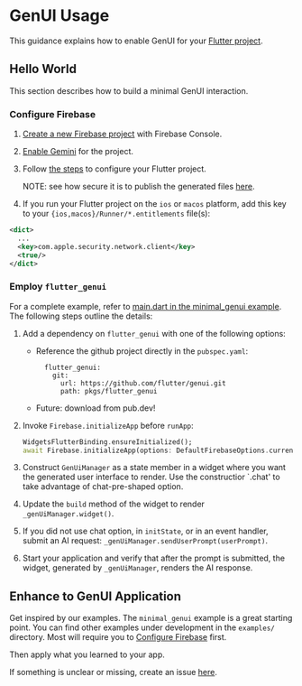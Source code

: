# GenUI Usage

This guidance explains how to enable GenUI for your
[Flutter project](https://docs.flutter.dev/reference/create-new-app).

## Hello World

This section describes how to build a minimal
GenUI interaction.

### Configure Firebase

1. [Create a new Firebase project](https://support.google.com/appsheet/answer/10104995) with Firebase Console.

1. [Enable Gemini](https://firebase.google.com/docs/gemini-in-firebase/set-up-gemini)
for the project.

1. Follow [the steps](https://firebase.google.com/docs/flutter/setup)
to configure your Flutter project.

    NOTE: see how secure it is to publish the generated files
    [here](https://firebase.google.com/docs/projects/learn-more#config-files-objects).

1. If you run your Flutter project on the `ios` or `macos` platform, add this key to your
`{ios,macos}/Runner/*.entitlements` file(s):

  ```xml
  <dict>
    ...
    <key>com.apple.security.network.client</key>
    <true/>
  </dict>
  ```

### Employ `flutter_genui`

For a complete example, refer to [main.dart in the minimal_genui example](../examples/minimal_genui/lib/main.dart). The following steps outline the details:

1. Add a dependency on `flutter_genui` with one of the following options:

    * Reference the github project directly in the `pubspec.yaml`:

      ```
        flutter_genui:
          git:
            url: https://github.com/flutter/genui.git
            path: pkgs/flutter_genui
      ```

     * Future: download from pub.dev!

1. Invoke `Firebase.initializeApp` before `runApp`:

    ```dart
    WidgetsFlutterBinding.ensureInitialized();
    await Firebase.initializeApp(options: DefaultFirebaseOptions.currentPlatform);
    ```

1. Construct `GenUiManager` as a state member in a widget where
you want the generated user interface to render. Use the constructior `.chat'
to take advantage of chat-pre-shaped option.

1. Update the `build` method of the widget to render `_genUiManager.widget()`.

1. If you did not use chat option, in `initState`, or in an event handler,
submit an AI request: `_genUiManager.sendUserPrompt(userPrompt)`.

1. Start your application and verify that after the prompt is submitted,
the widget, generated by `_genUiManager`, renders the AI response.

## Enhance to GenUI Application

Get inspired by our examples. The `minimal_genui` example is a great starting point.
You can find other examples under development in the `examples/` directory.
Most will require you to [Configure Firebase](#configure-firebase) first.

Then apply what you learned to your app.

If something is unclear or missing, create an issue [here](https://github.com/flutter/genui/issues).
